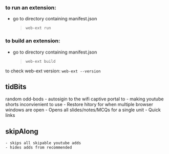 
### to run an extension:
- go to directory containing manifest.json
    >`web-ext run`

### to build an extension:
- go to directory containing manifest.json
    >`web-ext build`

to check web-ext version:
`web-ext --version`


## tidBits
random odd-bods
    - autosigin to the wifi captive portal to
    - making youtube shorts inconvienient to use
    - Restore hitory for when multiple browser windows are open
    - Opens all slides/notes/MCQs for a single unit
    - Quick links
    
## skipAlong
    - skips all skipable youtube adds
    - hides adds from recommended
